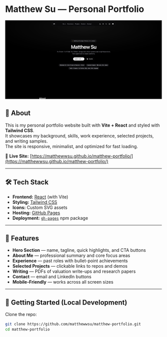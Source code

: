 # Matthew Su — Personal Portfolio

![Portfolio Screenshot](public/portfolio-screenshot.png)

## 📄 About
This is my personal portfolio website built with **Vite + React** and styled with **Tailwind CSS**.  
It showcases my background, skills, work experience, selected projects, and writing samples.  
The site is responsive, minimalist, and optimized for fast loading.

🔗 **Live Site:** [https://matthewwsu.github.io/matthew-portfolio/](https://matthewwsu.github.io/matthew-portfolio/)

---

## 🛠 Tech Stack
- **Frontend:** [React](https://react.dev/) (with Vite)
- **Styling:** [Tailwind CSS](https://tailwindcss.com/)
- **Icons:** Custom SVG assets
- **Hosting:** [GitHub Pages](https://pages.github.com/)
- **Deployment:** [`gh-pages`](https://www.npmjs.com/package/gh-pages) npm package

---

## 📂 Features
- **Hero Section** — name, tagline, quick highlights, and CTA buttons
- **About Me** — professional summary and core focus areas
- **Experience** — past roles with bullet-point achievements
- **Selected Projects** — clickable links to repos and demos
- **Writing** — PDFs of valuation write-ups and research papers
- **Contact** — email and LinkedIn buttons
- **Mobile-Friendly** — works across all screen sizes

---

## 🚀 Getting Started (Local Development)

Clone the repo:
```bash
git clone https://github.com/matthewwsu/matthew-portfolio.git
cd matthew-portfolio
